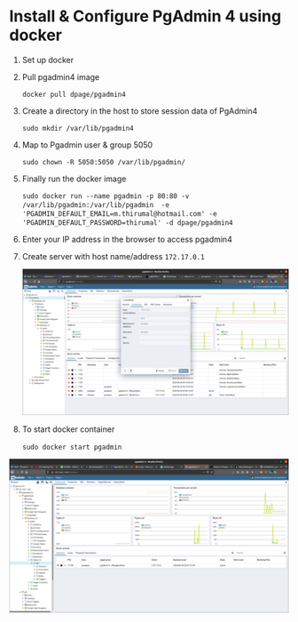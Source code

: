 # Install & Configure PgAdmin 4 using docker

1. Set up docker
2. Pull pgadmin4 image
	```
	docker pull dpage/pgadmin4
	```
3. Create a directory in the host to store session data of PgAdmin4
	```
	sudo mkdir /var/lib/pgadmin4
	```
4. Map to Pgadmin user & group 5050
	```
	sudo chown -R 5050:5050 /var/lib/pgadmin/
	```
5. Finally run the docker image
	```
	sudo docker run --name pgadmin -p 80:80 -v /var/lib/pgadmin:/var/lib/pgadmin  -e 'PGADMIN_DEFAULT_EMAIL=m.thirumal@hotmail.com' -e 'PGADMIN_DEFAULT_PASSWORD=thirumal' -d dpage/pgadmin4
	```
6. Enter your IP address in the browser to access pgadmin4

7. Create server with host name/address `172.17.0.1`
    
    ![172.17.0.1](172.17.0.1.png)
    
8. To start docker container

	`sudo docker start pgadmin`


![output](Pgadmin4.png)